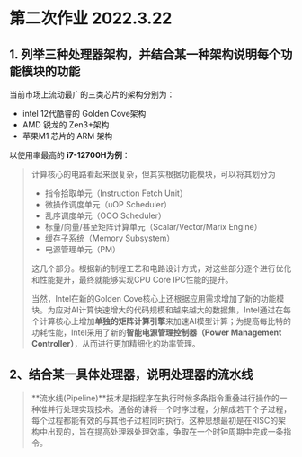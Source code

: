 # 第二次作业 2022.3.22

## 1. 列举三种处理器架构，并结合某一种架构说明每个功能模块的功能

当前市场上流动最广的三类芯片的架构分别为：

- intel 12代酷睿的 Golden Cove架构
- AMD 锐龙的 Zen3+架构
- 苹果M1 芯片的 ARM 架构

以使用率最高的 **i7-12700H为例**：

> 计算核心的电路看起来很复杂，但其实根据功能模块，可以将其划分为
>
> - 指令拾取单元（Instruction Fetch Unit）
> - 微操作调度单元（uOP Scheduler）
> - 乱序调度单元（OOO Scheduler）
> - 标量/向量/甚至矩阵计算单元（Scalar/Vector/Marix Engine）
> - 缓存子系统（Memory Subsystem）
> - 电源管理单元（PM）
>
> 这几个部分。根据新的制程工艺和电路设计方式，对这些部分逐个进行优化和性能提升，最终就能够实现CPU Core IPC性能的提升。
>
> 当然，Intel在新的Golden Cove核心上还根据应用需求增加了新的功能模块。为应对AI计算快速增大的代码规模和越来越大的数据集，Intel通过在每个计算核心上增加**单独的矩阵计算引擎**来加速AI模型计算；为提高每比特的功耗性能，Intel采用了新的**智能电源管理控制器（Power Management Controller）**，从而进行更加精细化的功率管理。

## 2、结合某一具体处理器，说明处理器的流水线

> **流水线(Pipeline)**技术是指程序在执行时候多条指令重叠进行操作的一种准并行处理实现技术。通俗的讲将一个时序过程，分解成若干个子过程，每个过程都能有效的与其他子过程同时执行。这种思想最初是在RISC的架构中出现的，旨在提高处理器处理效率，争取在一个时钟周期中完成一条指令。
